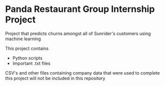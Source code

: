 # Panda Restaurant Group Internship Project
Project that predicts churns amongst all of Sunrider's customers using machine learning

This project contains
- Python scripts
- Important .txt files

CSV's and other files containing company data that were used to complete this project will not be included in this repository
